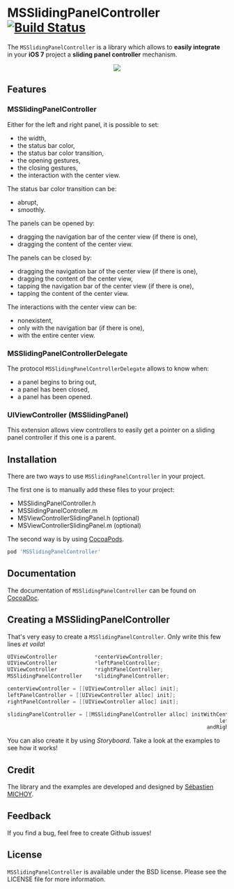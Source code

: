 # MSSlidingPanelController [![Build Status](https://travis-ci.org/SebastienMichoy/MSSlidingPanelController.png?branch=master)](https://travis-ci.org/SebastienMichoy/MSSlidingPanelController)
The `MSSlidingPanelController` is a library which allows to **easily integrate** in your **iOS 7** project a **sliding panel controller** mechanism.

<p align="center" >
<img src="http://sebastienmichoy.github.io/MSSlidingPanelController/images/MSSlidingPanelController.png" />
</p>

## Features
### MSSlidingPanelController
Either for the left and right panel, it is possible to set:

- the width,
- the status bar color,
- the status bar color transition,
- the opening gestures,
- the closing gestures,
- the interaction with the center view.

The status bar color transition can be:

- abrupt,
- smoothly.

The panels can be opened by:

- dragging the navigation bar of the center view (if there is one),
- dragging the content of the center view.

The panels can be closed by:

- dragging the navigation bar of the center view (if there is one),
- dragging the content of the center view,
- tapping the navigation bar of the center view (if there is one),
- tapping the content of the center view.

The interactions with the center view can be:

- nonexistent,
- only with the navigation bar (if there is one),
- with the entire center view.

### MSSlidingPanelControllerDelegate
The protocol `MSSlidingPanelControllerDelegate` allows to know when:

- a panel begins to bring out,
- a panel has been closed,
- a panel has been opened.

### UIViewController (MSSlidingPanel)
This extension allows view controllers to easily get a pointer on a sliding panel controller if this one is a parent.

## Installation
There are two ways to use `MSSlidingPanelController` in your project.

The first one is to manually add these files to your project:

- MSSlidingPanelController.h
- MSSlidingPanelController.m
- MSViewControllerSlidingPanel.h (optional)
- MSViewControllerSlidingPanel.m (optional)

The second way is by using [CocoaPods](https://github.com/cocoapods/cocoapods).

```Ruby
pod 'MSSlidingPanelController'
```

## Documentation
The documentation of `MSSlidingPanelController` can be found on [CocoaDoc](http://cocoadocs.org/docsets/MSSlidingPanelController/).

## Creating a MSSlidingPanelController
That's very easy to create a `MSSlidingPanelController`. Only write this few lines *et voila*!

```Objective-C
UIViewController            *centerViewController;
UIViewController            *leftPanelController;
UIViewController            *rightPanelController;
MSSlidingPanelController    *slidingPanelController;

centerViewController = [[UIViewController alloc] init];
leftPanelController = [[UIViewController alloc] init];
rightPanelController = [[UIViewController alloc] init];

slidingPanelController = [[MSSlidingPanelController alloc] initWithCenterViewController:centerViewController
																	leftPanelController:leftPanelController
																andRightPanelController:rightPanelController];
```
You can also create it by using *Storyboard*. Take a look at the examples to see how it works!

## Credit
The library and the examples are developed and designed by [Sébastien MICHOY](http://www.linkedin.com/in/sebastienmichoy).

## Feedback
If you find a bug, feel free to create Github issues!

## License
`MSSlidingPanelController` is available under the BSD license. Please see the LICENSE file for more information.
